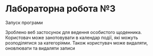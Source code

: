 # Лабораторна робота №3
Запуск програми

Зроблено веб застосунок для ведення особистого щоденника. Користовач може занотовувати в календар події, які можуть розподілятися за категоріями.
Також користувач може видаляти, оновлювати та видаляти записи
